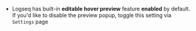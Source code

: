 - Logseq has built-in **editable hover preview** feature **enabled** by default. 
  If you'd like to disable the preview popup, toggle this setting via `Settings` page